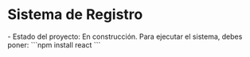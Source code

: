 <h1>Sistema de Registro</h1>
- Estado del proyecto: En construcción.
Para ejecutar el sistema, debes poner:
```npm install react ```
